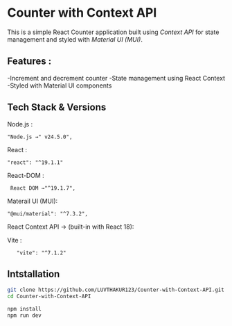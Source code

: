 # Counter with Context  API

This is a simple React Counter application built using *Context API* for state management and styled with *Material UI (MUI)*.

## Features :

-Increment and decrement counter 
-State management using React Context
-Styled with Material UI components

## Tech Stack & Versions
  Node.js :

    "Node.js →" v24.5.0",

  React :
 
    "react": "^19.1.1"

 React-DOM :   

     React DOM →"^19.1.7",

     
 Materail UI (MUI):     
  
    "@mui/material": "^7.3.2",

  React Context API → (built-in with React 18):

  Vite :
       
       "vite": "^7.1.2"

## Intstallation

```bash
git clone https://github.com/LUVTHAKUR123/Counter-with-Context-API.git
cd Counter-with-Context-API

npm install
npm run dev

